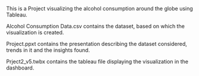 This is a Project visualizing the alcohol consumption around the globe using Tableau.

Alcohol Consumption Data.csv contains the dataset, based on which the visualization is created. 

Project.ppxt contains the presentation describing the dataset considered, trends in it and the insights found.

Prject2_v5.twbx contains the tableau file displaying the visualization in the dashboard.

